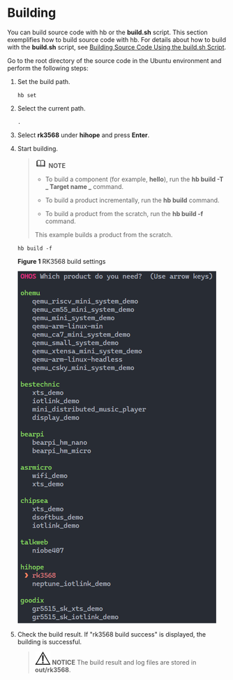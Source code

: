 # Building


You can build source code with hb or the **build.sh** script. This section exemplifies how to build source code with hb. For details about how to build with the **build.sh** script, see [Building Source Code Using the build.sh Script](../quick-start/quickstart-standard-reference.md).


Go to the root directory of the source code in the Ubuntu environment and perform the following steps:


1. Set the build path.
   
   ```
   hb set
   ```

2. Select the current path.
   
   ```
   .
   ```

3. Select **rk3568** under **hihope** and press **Enter**.

4. Start building.

   > ![icon-note.gif](public_sys-resources/icon-note.gif) **NOTE**
   > - To build a component (for example, **hello**), run the **hb build -T _ Target name _** command.
   > 
   > - To build a product incrementally, run the **hb build** command.
   > 
   > - To build a product from the scratch, run the **hb build -f** command.
   > 
   > This example builds a product from the scratch.

   
   ```
   hb build -f
   ```

   
     **Figure 1** RK3568 build settings

     ![en-us_image_0000001226922302](figures/en-us_image_0000001226922302.png)

5. Check the build result. If "rk3568 build success" is displayed, the building is successful.

   > ![icon-notice.gif](public_sys-resources/icon-notice.gif) **NOTICE**
   > The build result and log files are stored in **out/rk3568**.
